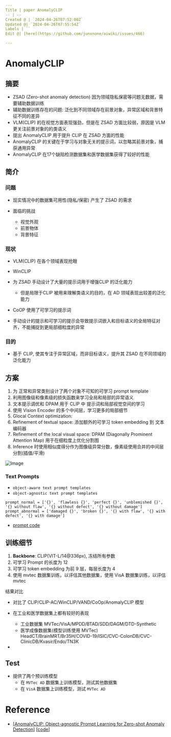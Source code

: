 ```yaml
---
Title | paper AnomalyCLIP
-- | --
Created @ | `2024-04-26T07:52:00Z`
Updated @| `2024-04-26T07:55:54Z`
Labels | ``
Edit @| [here](https://github.com/junxnone/aiwiki/issues/466)

---
```

# AnomalyCLIP

## 摘要

*   ZSAD (Zero-shot anomaly detection) 因为领域隐私保密等问题无数据，需要辅助数据训练
*   辅助数据训练存在的问题: 泛化到不同领域存在前景对象，异常区域和背景特征不同的差异
*   VLM(CLIP) 的在视觉方面表现强劲，但是在 ZSAD 方面比较弱，原因是 VLM 更关注前景对象的的类语义
*   提出 AnomalyCLIP 用于提升 CLIP 在 ZSAD 方面的性能
*   AnomalyCLIP 的关键在于学习与对象无关的提示词，以忽略其前景对象，捕获通用异常
*   AnomalyCLIP 在17个缺陷检测数据集和医学数据集获得了较好的性能

## 简介

### 问题

*   现实情况中的数据集可用性(隐私/保密) 产生了 ZSAD 的需求
*   面临的挑战

    *   视觉外观
    *   前景物体
    *   背景特征

### 现状

*   VLM(CLIP) 在各个领域表现抢眼
*   WinCLIP
*   为 ZSAD  手动设计了大量的提示词用于增强CLIP 的泛化能力

    *   但是局限于CLIP 被用来理解类语义的目的，在 AD 领域表现出较差的泛化能力
*   CoOP 使用了可学习的提示词
*   手动设计的提示和可学习的提示会导致提示词嵌入和目标语义的全局特征对齐，不能捕捉到更局部细粒度的异常

### 目的

*   基于 CLIP, 使其专注于异常区域，而非目标语义，提升其 ZSAD 在不同领域的泛化能力

## 方案

1.  为 正常和异常类别设计了两个对象不可知的可学习 prompt template&#x20;
2.  利用图像级和像素级的损失函数来学习全局和局部的异常语义
3.  文本提示调优和 DPAM 用于 CLIP 中 提示词和局部视觉空间的学习
4.  使用 Vision Encoder 的多个中间层，学习更多的局部细节
5.  Glocal Context optimization:
6.  Refinement of textual space: 添加额外的可学习 token embedding 到 文本编码器
7.  Refinement of the local visual space: DPAM (Diagonally Prominent Attention Map) 用于在细粒度上优化分割图
8.  Inference 时使用相似度得分作为图像级异常分数，像素级使用合并的中间层分割(插值/平滑)


![Image](https://github.com/junxnone/aiwiki/assets/2216970/6aab0f44-6333-4b7d-9819-ce47746b4ae3)


### Text Prompts
- `object-aware text prompt templates`
- `object-agnostic text prompt templates`


```
prompt_normal = ['{}', 'flawless {}', 'perfect {}', 'unblemished {}', '{} without flaw', '{} without defect', '{} without damage']
prompt_abnormal = ['damaged {}', 'broken {}', '{} with flaw', '{} with defect', '{} with damage']
```

- [prompt code](https://github.com/zqhang/AnomalyCLIP/blob/e0741d81c3dd4bec4c3fdf124b4091cda021e087/prompt_ensemble.py#L57-L79)



## 训练细节

1.  **Backbone**: CLIP(VIT-L/14\@336px), 冻结所有参数
2.  可学习 Prompt 的长度为 12
3.  可学习 token embedding 为前 9 层，每层长度为 4
4.  使用 mvtec 数据集训练，以评估其他数据集，使用 VisA 数据集训练，以评估 mvtec

结果对比

*   对比了 CLIP/CLIP-AC/WinCLIP/VAND/CoOp/AnomalyCLIP 模型
*   在工业和医学数据集上都有较好的表现

    *   工业数据集 MVTec/VisA/MPDD/BTAD/SDD/DAGM/DTD-Synthetic&#x20;
    *   医学成像数据集(模型训练使用 MVTec)  HeadCT/BrainMRT/Br35H/COVID-19/ISIC/CVC-ColonDB/CVC-ClinicDB/Kvasir/Endo/TN3K
*

## Test
- 提供了两个预训练模型
  - 在 `MVTec AD` 数据集上训练模型，测试其他数据集
  - 在 `VisA` 数据集上训练模型，测试 `MVTec AD` 


# Reference
- [[AnomalyCLIP: Object-agnostic Prompt Learning for Zero-shot Anomaly Detection](https://arxiv.org/pdf/2310.18961.pdf)] [[code](https://github.com/zqhang/AnomalyCLIP)]
